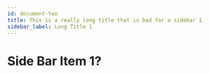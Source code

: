 ```yaml
---
id: document-two
title: This is a really long title that is bad for a sidebar 1
sidebar_label: Long Title 1
---
```

# Side Bar Item 1?
